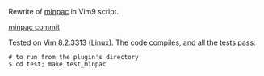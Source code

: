 Rewrite of [minpac](https://github.com/k-takata/minpac) in Vim9 script.

[minpac commit](https://github.com/k-takata/minpac/commit/6cf985065aaeba4c9943c80e9aee61a1b86c1fad)

Tested on Vim 8.2.3313 (Linux). The code compiles, and all the tests pass:

    # to run from the plugin's directory
    $ cd test; make test_minpac
